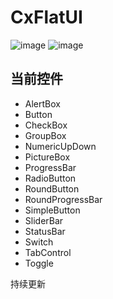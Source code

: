 # CxFlatUI
![image](https://github.com/HuJinguang/CxFlatUI/blob/master/CxFlatDemo/screenshot/6.png)
![image](https://github.com/HuJinguang/CxFlatUI/blob/master/CxFlatDemo/screenshot/5.png)
## 当前控件
+ AlertBox
+ Button
+ CheckBox
+ GroupBox
+ NumericUpDown
+ PictureBox
+ ProgressBar
+ RadioButton
+ RoundButton
+ RoundProgressBar
+ SimpleButton
+ SliderBar
+ StatusBar
+ Switch
+ TabControl
+ Toggle

持续更新
